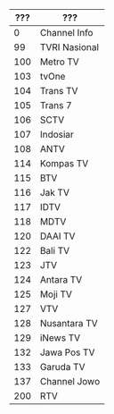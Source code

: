??? | ???
-- | --
0 | Channel Info
99 | TVRI Nasional
100 | Metro TV
103 | tvOne
104 | Trans TV
105 | Trans 7
106 | SCTV
107 | Indosiar
108 | ANTV
114 | Kompas TV
115 | BTV
116 | Jak TV
117 | IDTV
118 | MDTV
120 | DAAI TV
122 | Bali TV
123 | JTV
124 | Antara TV
125 | Moji TV
127 | VTV
128 | Nusantara TV
129 | iNews TV
132 | Jawa Pos TV
133 | Garuda TV
137 | Channel Jowo
200 | RTV
